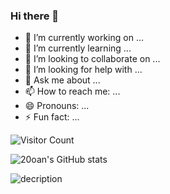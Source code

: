 ### Hi there 👋

<!--
**20oan/20oan** is a ✨ _special_ ✨ repository because its `README.md` (this file) appears on your GitHub profile.

Here are some ideas to get you started:
-->

- 🔭 I’m currently working on ...
- 🌱 I’m currently learning ...
- 👯 I’m looking to collaborate on ...
- 🤔 I’m looking for help with ...
- 💬 Ask me about ...
- 📫 How to reach me: ...
- 😄 Pronouns: ...
- ⚡ Fun fact: ...

![Visitor Count](https://profile-counter.glitch.me/20oan/count.svg)

<!-- [![Top Langs](https://github-readme-stats.vercel.app/api/top-langs/?username=20oan)](https://github.com/20oan/github-readme-stats) -->

<!-- [![Top Langs](https://github-readme-stats.vercel.app/api/top-langs/?username=20oan&layout=compact)](https://github.com/20oan/github-readme-stats) -->

![20oan's GitHub stats](https://github-readme-stats.vercel.app/api?username=20oan&show_icons=true&theme=tokyonight)

![decription](https://img.shields.io/badge/tools-pycharm-green)
